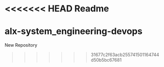 <<<<<<< HEAD
Readme
=======
# alx-system_engineering-devops
New Repository
>>>>>>> 31677c2f63acb255741501164744d50b5bc67681
